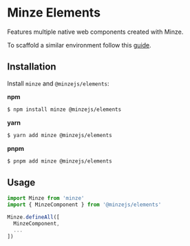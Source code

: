 # Minze Elements

Features multiple native web components created with Minze.

To scaffold a similar environment follow this [guide](https://github.com/n6ai/minze/blob/main/packages/create-minze/README.md).

## Installation

Install `minze` and `@minzejs/elements`:

**npm**

```bash
$ npm install minze @minzejs/elements
```

**yarn**

```bash
$ yarn add minze @minzejs/elements
```

**pnpm**

```bash
$ pnpm add minze @minzejs/elements
```

## Usage

```js
import Minze from 'minze'
import { MinzeComponent } from '@minzejs/elements'

Minze.defineAll([
  MinzeComponent,
  ...
])
```
